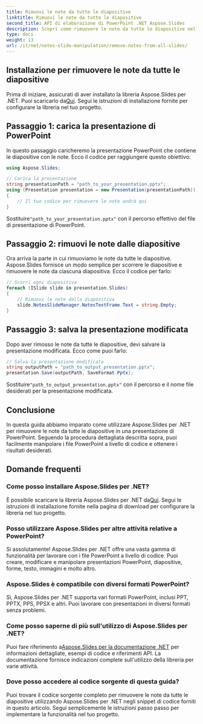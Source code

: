 ```yaml
---
title: Rimuovi le note da tutte le diapositive
linktitle: Rimuovi le note da tutte le diapositive
second_title: API di elaborazione di PowerPoint .NET Aspose.Slides
description: Scopri come rimuovere le note da tutte le diapositive nelle presentazioni di PowerPoint utilizzando Aspose.Slides per .NET. Segui questa guida passo passo con esempi di codice sorgente completi per raggiungere facilmente il tuo obiettivo.
type: docs
weight: 13
url: /it/net/notes-slide-manipulation/remove-notes-from-all-slides/
---
```


## Installazione per rimuovere le note da tutte le diapositive

 Prima di iniziare, assicurati di aver installato la libreria Aspose.Slides per .NET. Puoi scaricarlo da[Qui](https://releases.aspose.com/slides/net/). Segui le istruzioni di installazione fornite per configurare la libreria nel tuo progetto.

## Passaggio 1: carica la presentazione di PowerPoint

In questo passaggio caricheremo la presentazione PowerPoint che contiene le diapositive con le note. Ecco il codice per raggiungere questo obiettivo:

```csharp
using Aspose.Slides;

// Carica la presentazione
string presentationPath = "path_to_your_presentation.pptx";
using (Presentation presentation = new Presentation(presentationPath))
{
    // Il tuo codice per rimuovere le note andrà qui
}
```

 Sostituire`"path_to_your_presentation.pptx"` con il percorso effettivo del file di presentazione di PowerPoint.

## Passaggio 2: rimuovi le note dalle diapositive

Ora arriva la parte in cui rimuoviamo le note da tutte le diapositive. Aspose.Slides fornisce un modo semplice per scorrere le diapositive e rimuovere le note da ciascuna diapositiva. Ecco il codice per farlo:

```csharp
// Scorri ogni diapositiva
foreach (ISlide slide in presentation.Slides)
{
    // Rimuovi le note dalla diapositiva
    slide.NotesSlideManager.NotesTextFrame.Text = string.Empty;
}
```

## Passaggio 3: salva la presentazione modificata

Dopo aver rimosso le note da tutte le diapositive, devi salvare la presentazione modificata. Ecco come puoi farlo:

```csharp
// Salva la presentazione modificata
string outputPath = "path_to_output_presentation.pptx";
presentation.Save(outputPath, SaveFormat.Pptx);
```

 Sostituire`"path_to_output_presentation.pptx"` con il percorso e il nome file desiderati per la presentazione modificata.

## Conclusione

In questa guida abbiamo imparato come utilizzare Aspose.Slides per .NET per rimuovere le note da tutte le diapositive in una presentazione di PowerPoint. Seguendo la procedura dettagliata descritta sopra, puoi facilmente manipolare i file PowerPoint a livello di codice e ottenere i risultati desiderati.

## Domande frequenti

### Come posso installare Aspose.Slides per .NET?

 È possibile scaricare la libreria Aspose.Slides per .NET da[Qui](https://releases.aspose.com/slides/net/). Segui le istruzioni di installazione fornite nella pagina di download per configurare la libreria nel tuo progetto.

### Posso utilizzare Aspose.Slides per altre attività relative a PowerPoint?

Si assolutamente! Aspose.Slides per .NET offre una vasta gamma di funzionalità per lavorare con i file PowerPoint a livello di codice. Puoi creare, modificare e manipolare presentazioni PowerPoint, diapositive, forme, testo, immagini e molto altro.

### Aspose.Slides è compatibile con diversi formati PowerPoint?

Sì, Aspose.Slides per .NET supporta vari formati PowerPoint, inclusi PPT, PPTX, PPS, PPSX e altri. Puoi lavorare con presentazioni in diversi formati senza problemi.

### Come posso saperne di più sull'utilizzo di Aspose.Slides per .NET?

 Puoi fare riferimento a[Aspose.Slides per la documentazione .NET](https://reference.aspose.com/slides/net/) per informazioni dettagliate, esempi di codice e riferimenti API. La documentazione fornisce indicazioni complete sull'utilizzo della libreria per varie attività.

### Dove posso accedere al codice sorgente di questa guida?

Puoi trovare il codice sorgente completo per rimuovere le note da tutte le diapositive utilizzando Aspose.Slides per .NET negli snippet di codice forniti in questo articolo. Segui semplicemente le istruzioni passo passo per implementare la funzionalità nel tuo progetto.
